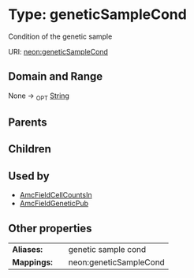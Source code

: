 
# Type: geneticSampleCond


Condition of the genetic sample

URI: [neon:geneticSampleCond](https://data.neonscience.org/geneticSampleCond)


## Domain and Range

None ->  <sub>OPT</sub> [String](types/String.md)

## Parents


## Children


## Used by

 * [AmcFieldCellCountsIn](AmcFieldCellCountsIn.md)
 * [AmcFieldGeneticPub](AmcFieldGeneticPub.md)

## Other properties

|  |  |  |
| --- | --- | --- |
| **Aliases:** | | genetic sample cond |
| **Mappings:** | | neon:geneticSampleCond |

